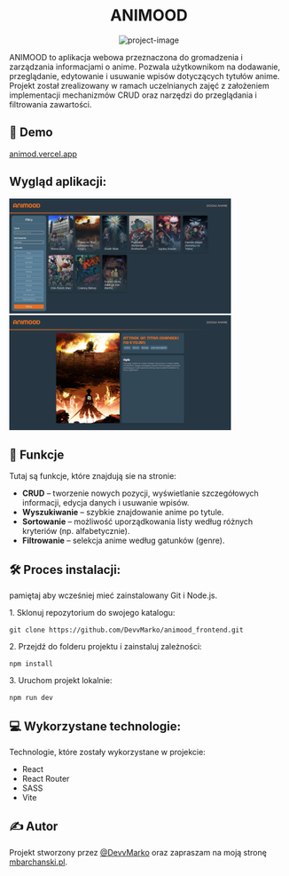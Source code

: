 <h1 align="center" id="title">ANIMOOD</h1>

<p align="center"><img src="https://socialify.git.ci/DevvMarko/animood_frontend/image?custom_language=React&amp;language=1&amp;name=1&amp;owner=1&amp;pattern=Plus&amp;theme=Dark" alt="project-image"></p>

<p id="description">ANIMOOD to aplikacja webowa przeznaczona do gromadzenia i zarządzania informacjami o anime. Pozwala użytkownikom na dodawanie, przeglądanie, edytowanie i usuwanie wpisów dotyczących tytułów anime. Projekt został zrealizowany w ramach uczelnianych zajęć z założeniem implementacji mechanizmów CRUD oraz narzędzi do przeglądania i filtrowania zawartości.
</p>

<h2>🚀 Demo</h2>

[animod.vercel.app](https://animod.vercel.app)

<h2>Wygląd aplikacji:</h2>

<img src="https://raw.githubusercontent.com/DevvMarko/animood_frontend/refs/heads/main/src/assets/screenshots/scr01.png" alt="project-screenshot" width="400" height="auto">
<img src="https://raw.githubusercontent.com/DevvMarko/animood_frontend/refs/heads/main/src/assets/screenshots/scr02.png" alt="project-screenshot" width="400" height="auto">

  
  
<h2>🧐 Funkcje</h2>

Tutaj są funkcje, które znajdują sie na stronie:

*   **CRUD** – tworzenie nowych pozycji, wyświetlanie szczegółowych informacji, edycja danych i usuwanie wpisów.
*   **Wyszukiwanie** – szybkie znajdowanie anime po tytule.
*   **Sortowanie** – możliwość uporządkowania listy według różnych kryteriów (np. alfabetycznie).
*   **Filtrowanie** – selekcja anime według gatunków (genre).




<h2>🛠️ Proces instalacji:</h2>
pamiętaj aby wcześniej mieć zainstalowany Git i Node.js.

<p>1. Sklonuj repozytorium do swojego katalogu:</p>

```
git clone https://github.com/DevvMarko/animood_frontend.git
```

<p>2. Przejdź do folderu projektu i zainstaluj zależności:</p>

```
npm install
```

<p>3. Uruchom projekt lokalnie:</p>

```
npm run dev
```

  
  
<h2>💻 Wykorzystane technologie:</h2>

Technologie, które zostały wykorzystane w projekcie:

*   React
*   React Router
*   SASS
*   Vite

## ✍️ Autor
Projekt stworzony przez [@DevvMarko](https://github.com/DevvMarko) oraz zapraszam na moją stronę [mbarchanski.pl](https://mbarchanski.pl).
